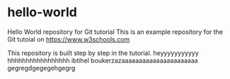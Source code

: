 # hello-world
Hello World repository for Git tutorial
This is an example repository for the Git tutoial on https://www.w3schools.com

This repository is built step by step in the tutorial.
heyyyyyyyyyyy
hhhhhhhhhhhhhhhhh
ibtihel boukerzazaaaaaaaaaaaaaaaaaaaaaa
gegregdgegegehgegrg
